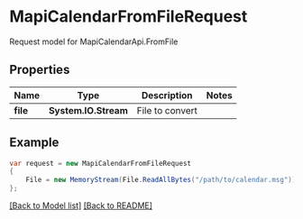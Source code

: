 
# MapiCalendarFromFileRequest

Request model for MapiCalendarApi.FromFile

## Properties

Name | Type | Description  | Notes
------------- | ------------- | ------------- | -------------
**file** |**System.IO.Stream**|File to convert |

## Example
```csharp
var request = new MapiCalendarFromFileRequest
{ 
    File = new MemoryStream(File.ReadAllBytes("/path/to/calendar.msg"))
};
```

[[Back to Model list]](Models.md) [[Back to README]](README.md)
